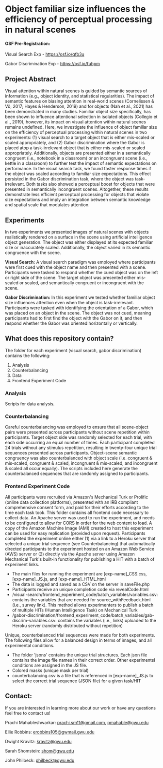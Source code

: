 # Object familiar size influences the efficiency of perceptual processing in natural scenes

#### OSF Pre-Registration: 

  Visual Search Exp - https://osf.io/qfb3u

  Gabor Discrimination Exp - https://osf.io/fuhpm

## Project Abstract
Visual attention within natural scenes is guided by semantic sources of information (e.g., object identity, and statistical regularities). The impact of semantic features on biasing attention in real-world scenes (Cornelissen & Võ, 2017; Hayes & Henderson, 2019) and for objects (Nah et al., 2021) has been demonstrated in many studies. Familiar object size specifically, has been shown to influence attentional selection in isolated objects (Collegio et al., 2019), however, its impact on visual attention within natural scenes remains undefined. Here, we investigate the influence of object familiar size on the efficiency of perceptual processing within natural scenes in two experiments: (1) visual search to a target object that is either mis-scaled or scaled appropriately, and (2) Gabor discrimination where the Gabor is placed atop a task-irrelevant object that is either mis-scaled or scaled appropriately. Additionally, objects are presented either in a semantically congruent (i.e., notebook in a classroom) or an incongruent scene (i.e., kettle in a classroom) to further test the impact of semantic expectations on performance. In the visual search task, we found faster response times if the object was scaled according to familiar size expectations. This effect persisted in the Gabor discrimination task, where the object was task-irrelevant. Both tasks also showed a perceptual boost for objects that were presented in semantically incongruent scenes. Altogether, these results demonstrate less efficient perceptual processing for objects that violate size expectations and imply an integration between semantic knowledge and spatial scale that modulates attention.  

## Experiments
In two experiments we presented images of natural scenes with objects realistically rendered on a surface in the scene using artificial intelligence object generation. The object was either displayed at its expected familiar size or inaccurately scaled. Additionally, the object varied in its semantic congruence with the scene. 

**Visual Search:** A visual search paradigm was employed where participants were first cued with the object name and then presented with a scene. Participants were tasked to respond whether the cued object was on the left or right side of the scene. The target object was presented either mis-scaled or scaled, and semantically congruent or incongruent with the scene. 

**Gabor Discrimination:** In this experiment we tested whether familiar object size influences attention even when the object is task-irrelevant. Participants were tasked with identifying the orientation of a Gabor, which was placed on an object in the scene. The object was not cued, meaning participants had to first find the object with the Gabor on it, and then respond whether the Gabor was oriented horizontally or vertically.

## What does this repository contain?

The folder for each experiment (visual search, gabor discrimination) contains the following:
1. Analysis  
2. Counterbalancing
3. Data
4. Frontend Experiment Code


### Analysis 
Scripts for data analysis. 

### Counterbalancing
Careful counterbalancing was employed to ensure that all scene-object pairs were presented across participants without scene repetition within participants. Target object side was randomly selected for each trial, with each side occurring an equal number of times.  Each participant completed 24 trials without any stimulus repetition, resulting in twenty-four unique trial sequences presented across participants. Object-scene semantic congruency was also counterbalanced with object scale (i.e. congruent & mis-scaled, congruent & scaled, incongruent & mis-scaled, and incongruent & scaled all occur equally). The scripts included here generate the counterbalanced sequences that are randomly assigned to participants. 


### Frontend Experiment Code
All participants were recruited via Amazon's Mechanical Turk or Prolific (online data collection platforms), presented with an IRB compliant comprehensive consent form, and paid for their efforts according to the time each task took. This folder contains all frontend code necessary to collect data. An Apache server was used to run the experiment, and needs to be configured to allow for CORS in order for the web content to load. A copy of the Amazon Machine Image (AMI) created to host this experiment can be used for easy replication (provided upon request). Participants completed the experiment online either (1) via a link to a Heroku server that selected a unique trial sequence (see Counterbalancing) that automatically directed participants to the experiment hosted on an Amazon Web Service (AWS) server or (2) directly via the Apache server using Amazon Mechanical Turk's built-in functionality for publishing a HIT with a batch of experiment links. 

- The main files for running the experiment are [exp-name]_CSS.css, [exp-name]_JS.js, and [exp-name]_HTML.html 
- The data is logged and saved as a CSV on the server in saveFile.php
- Participants receive an unique completion code via revealCode.html
- /visual-search/frontend_experiment_code/batch_variables/variables.csv: contains the variables that are needed for source_withFeedback.html (i.e., survey link). This method allows experimenters to publish a batch of multiple HITs (Human Intelligence Task) on Mechanical Turk
- /gabor-discrimination/frontend_experiment_code/batch_variables/gab-discrim-variables.csv: contains the variables (i.e., links) uploaded to the Heroku server (randomly distributed without repetition) 

Unique, counterbalanced trial sequences were made for both experiments. The following files allow for a balanced design in terms of images, and all experimental conditions. 
- The folder 'jsons' contains the unique trial structures. Each json file contains the image file names in their correct order. Other experimentsl conditions are assigned in the JS file. 
- Colored masks (unique mask per trial)
- counterbalancing.csv is a file that is referenced in [exp-name]_JS.js to select the correct trial sequence (JSON file) for a given task/HIT 


## Contact:
If you are interested in learning more about our work or have any questions feel free to contact us! 

Prachi Mahableshwarkar: prachi.sm11@gmail.com, pmahable@gwu.edu

Ellie Robbins: erobbins105@gwmail.gwu.edu

Dwight Kravitz: kravitz@gwu.edu

Sarah Shomstein: shom@gwu.edu

John Philbeck: philbeck@gwu.edu

